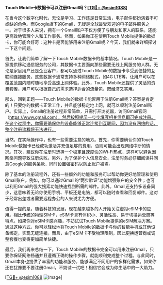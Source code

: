 **Touch Mobile卡数据卡可以注册Gmail吗？[[TG💪+ @esim1088](https://t.me/s/esim1088)]**

在当今这个数字化时代，无论是学习、工作还是日常生活，电子邮件都扮演着不可或缺的角色。而Google旗下的Gmail，无疑是全球最受欢迎的电子邮件服务之一。对于很多人来说，拥有一个Gmail账户不仅方便了与朋友和家人的联系，还能更高效地管理个人和工作事务。然而，如果你正在使用Touch Mobile提供的数据卡，你可能会好奇：这种卡是否能够用来注册Gmail呢？今天，我们就来详细探讨一下这个问题。

首先，让我们简单了解一下Touch Mobile数据卡的基本情况。Touch Mobile是一家提供移动通信服务的公司，其数据卡主要面向那些需要无线上网服务的人群。无论是家庭用户还是企业客户，都可以通过Touch Mobile的数据卡享受到便捷的互联网连接服务。这些数据卡通常支持多种网络制式，如4G LTE等，让用户可以在覆盖范围内随时随地享受高速上网体验。此外，Touch Mobile还提供了灵活的资费套餐，用户可以根据自己的需求选择适合的流量包，既经济又实用。

那么，回到正题——Touch Mobile的数据卡能否用于注册Gmail呢？答案是肯定的！只要你的数据卡正常工作，并且能够稳定地上网，就可以顺利注册Gmail账户。实际上，Gmail的注册过程非常简单，只需打开浏览器，访问Gmail官网（https://www.gmail.com），然后按照提示一步步填写相关信息即可完成注册。在这个过程中，你需要确保你的设备能够正常连接到互联网，因为没有网络的话，整个注册流程将无法进行。

当然，在实际操作中，也有一些需要注意的地方。首先，你需要确认你的Touch Mobile数据卡已经成功激活并充值足够的费用，否则可能会出现网络中断的情况。其次，建议你在注册时选择一个稳定且速度快的Wi-Fi热点，这样可以避免因网络问题导致注册失败。另外，为了保护个人信息安全，注册时务必仔细阅读并同意Google的服务条款，同时设置强密码以防止账户被盗。

除了基本的注册流程外，还有一些额外的功能和服务可以帮助你更好地管理和使用Gmail账户。例如，你可以通过Gmail的“两步验证”功能增强账户的安全性；也可以利用Gmail的强大搜索功能快速找到所需的邮件。此外，Gmail还支持多设备同步，这意味着无论你使用手机、平板还是电脑，都可以随时查看和回复邮件。这对于经常出差或者需要远程办公的人来说尤为方便。

值得一提的是，随着科技的发展，现在越来越多的人开始关注虚拟eSIM卡的应用。相比传统的物理SIM卡，eSIM卡具有体积小、灵活性高、易于切换运营商等特点。如果你对eSIM卡感兴趣，不妨试试Touch Mobile提供的eSIM解决方案。通过这种方式，你可以轻松地将Touch Mobile的数据卡与你的智能手机或其他设备绑定，实现无缝连接。而且，由于eSIM卡不受物理限制，因此更换运营商或调整套餐也变得更加简单快捷。

最后，我们再来总结一下。Touch Mobile的数据卡完全可以用来注册Gmail，只要你保证网络畅通并且遵循正确的操作步骤，就能顺利完成整个过程。与此同时，Gmail本身也提供了丰富的功能和服务，能够满足不同用户的多样化需求。如果你还在犹豫要不要注册Gmail，不妨试一试吧！相信它会成为你生活中的一大助力。

[[TG💪+ @esim1088](https://t.me/s/esim1088) ![Image](https://i.postimg.cc/4NQfJmqS/Snipaste-2025-05-13-00-14-12.png)]